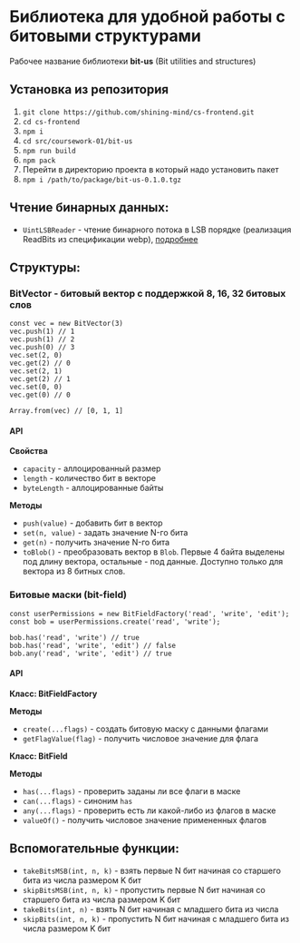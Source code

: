 # Библиотека для удобной работы с битовыми структурами

Рабочее название библиотеки **bit-us** (Bit utilities and structures)

## Установка из репозитория

1. `git clone https://github.com/shining-mind/cs-frontend.git`
2. `cd cs-frontend`
3. `npm i`
4. `cd src/coursework-01/bit-us`
5. `npm run build`
6. `npm pack`
7. Перейти в директорию проекта в который надо установить пакет
8. `npm i /path/to/package/bit-us-0.1.0.tgz`

## Чтение бинарных данных:

- `UintLSBReader` - чтение бинарного потока в LSB порядке (реализация ReadBits из спецификации webp), [подробнее](readers/README.md#uintlsbreader---чтение-потока-бит-в-порядке-lsb)

## Структуры:

### BitVector - битовый вектор с поддержкой 8, 16, 32 битовых слов

```JS
const vec = new BitVector(3)
vec.push(1) // 1
vec.push(1) // 2
vec.push(0) // 3
vec.set(2, 0)
vec.get(2) // 0
vec.set(2, 1)
vec.get(2) // 1
vec.set(0, 0)
vec.get(0) // 0

Array.from(vec) // [0, 1, 1]
```

#### API

**Свойства**

- `capacity` - аллоцированный размер
- `length` - количество бит в векторе
- `byteLength` - аллоцированные байты

**Методы**

- `push(value)` - добавить бит в вектор
- `set(n, value)` - задать значение N-го бита
- `get(n)` - получить значение N-го бита
- `toBlob()` - преобразовать вектор в `Blob`. Первые 4 байта выделены под длину вектора, остальные - под данные. Доступно только для вектора из 8 битных слов.

### Битовые маски (bit-field)

```JS
const userPermissions = new BitFieldFactory('read', 'write', 'edit');
const bob = userPermissions.create('read', 'write');

bob.has('read', 'write') // true
bob.has('read', 'write', 'edit') // false
bob.any('read', 'write', 'edit') // true

```

#### API

**Класс: BitFieldFactory**

**Методы**

- `create(...flags)` - создать битовую маску с данными флагами
- `getFlagValue(flag)` - получить числовое значение для флага

**Класс: BitField**

**Методы**

- `has(...flags)` - проверить заданы ли все флаги в маске
- `can(...flags)` - синоним `has`
- `any(...flags)` - проверить есть ли какой-либо из флагов в маске
- `valueOf()` - получить числовое значение примененных флагов

## Вспомогательные функции:

- `takeBitsMSB(int, n, k)` - взять первые N бит начиная со старшего бита из числа размером K бит
- `skipBitsMSB(int, n, k)` - пропустить первые N бит начиная со старшего бита из числа размером K бит
- `takeBits(int, n)` - взять N бит начиная с младшего бита из числа
- `skipBits(int, n, k)` - пропустить N бит начиная с младшего бита из числа размером K бит